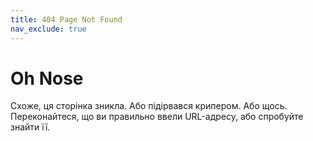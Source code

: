 ```yaml
---
title: 404 Page Not Found
nav_exclude: true
---
```


# Oh Nose
Схоже, ця сторінка зникла. Або підірвався крипером. Або щось. Переконайтеся, що ви правильно ввели URL-адресу, або спробуйте знайти її.
